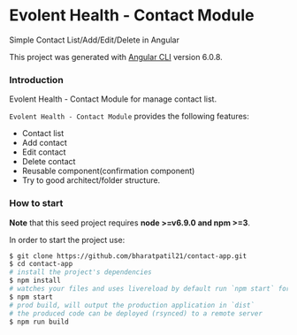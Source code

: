 # Evolent Health - Contact Module

Simple Contact List/Add/Edit/Delete in Angular

This project was generated with [Angular CLI](https://github.com/angular/angular-cli) version 6.0.8.

### Introduction
Evolent Health - Contact Module for manage contact list.

`Evolent Health - Contact Module` provides the following features:
- Contact list
- Add contact
- Edit contact
- Delete contact
- Reusable component(confirmation component)
- Try to good architect/folder structure.

### How to start
**Note** that this seed project requires  **node >=v6.9.0 and npm >=3**.

In order to start the project use:
```bash
$ git clone https://github.com/bharatpatil21/contact-app.git
$ cd contact-app
# install the project's dependencies
$ npm install
# watches your files and uses livereload by default run `npm start` for a dev server. Navigate to `http://localhost:4200/`. The app will automatically reload if you change any of the source files.
$ npm start
# prod build, will output the production application in `dist`
# the produced code can be deployed (rsynced) to a remote server
$ npm run build
```
